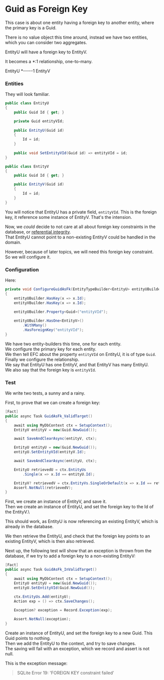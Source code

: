 # Guid as Foreign Key

This case is about one entity having a foreign key to another entity, where the primary key is a Guid.

There is no value object this time around, instead we have two entities, which you can consider two aggregates.

EntityU will have a foreign key to EntityV.

It becomes a *:1 relationship, one-to-many.

EntityU *-----1 EntityV

### Entities

They will look familiar.

```csharp
public class EntityU
{
    public Guid Id { get; }

    private Guid entityVId;
    
    public EntityU(Guid id)
    {
        Id = id;
    }
    
    public void SetEntityVId(Guid id) => entityVId = id;
}

public class EntityV
{
    public Guid Id { get; }

    public EntityV(Guid id)
    {
        Id = id;
    }
}
```

You will notice that EntityU has a private field, `entityVId`. This is the foreign key, it reference some instance of EntityV. That's the intension.

Now, we _could_ decide to not care at all about foreign key constraints in the database, or [referential integrity](https://intelligent-ds.com/blog/what-is-referential-integrity).\
That EntityU cannot point to a non-existing EntityV could be handled in the domain.

However, because of later topics, we will need this foreign key constraint. So we will configure it.

### Configuration
Here:

```csharp
private void ConfigureGuidAsFk(EntityTypeBuilder<EntityU> entityUBuilder, EntityTypeBuilder<EntityV> entityVBuilder)
{
    entityUBuilder.HasKey(x => x.Id);
    entityVBuilder.HasKey(x => x.Id);

    entityUBuilder.Property<Guid>("entityVId");
    
    entityUBuilder.HasOne<EntityV>()
        .WithMany()
        .HasForeignKey("entityVId");
}
```

We have two entity-builders this time, one for each entity.\
We configure the primary key for each entity.\
We then tell EFC about the property `entityVId` on EntityU, it is of type `Guid`.\
Finally we configure the relationship.\
We say that EntityU has one EntityV, and that EntityV has many EntityU.\
We also say that the foreign key is `entityVId`.

### Test
We write two tests, a sunny and a rainy.

First, to prove that we can create a foreign key:

```csharp
[Fact]
public async Task GuidAsFk_ValidTarget()
{
    await using MyDbContext ctx = SetupContext();
    EntityV entityV = new(Guid.NewGuid());

    await SaveAndClearAsync(entityV, ctx);

    EntityU entityU = new(Guid.NewGuid());
    entityU.SetEntityVId(entityV.Id);

    await SaveAndClearAsync(entityU, ctx);

    EntityU retrievedU = ctx.EntityUs
        .Single(x => x.Id == entityU.Id);

    EntityV? retrievedV = ctx.EntityVs.SingleOrDefault(x => x.Id == retrievedU.entityVId);
    Assert.NotNull(retrievedV);
}
```
First, we create an instance of EntityV, and save it.\
Then we create an instance of EntityU, and set the foreign key to the Id of the EntityV.\

This should work, as EntityU is now referencing an existing EntityV, which is already in the database.

We then retrieve the EntityU, and check that the foreign key points to an existing EntityV, which is then also retrieved.

Next up, the following test will show that an exception is thrown from the database, if we try to add a foreign key to a non-existing EntityV:

```csharp
[Fact]
public async Task GuidAsFk_InValidTarget()
{
    await using MyDbContext ctx = SetupContext();
    EntityU entityU = new(Guid.NewGuid());
    entityU.SetEntityVId(Guid.NewGuid());
    
    ctx.EntityUs.Add(entityU);
    Action exp = () => ctx.SaveChanges();

    Exception? exception = Record.Exception(exp);

    Assert.NotNull(exception);
}
```
Create an instance of EntityU, and set the foreign key to a new Guid. This Guid points to nothing.\
Then we add the EntityU to the context, and try to save changes.\
The saving will fail with an exception, which we record and assert is not null.

This is the exception message:

> SQLite Error 19: 'FOREIGN KEY constraint failed'

